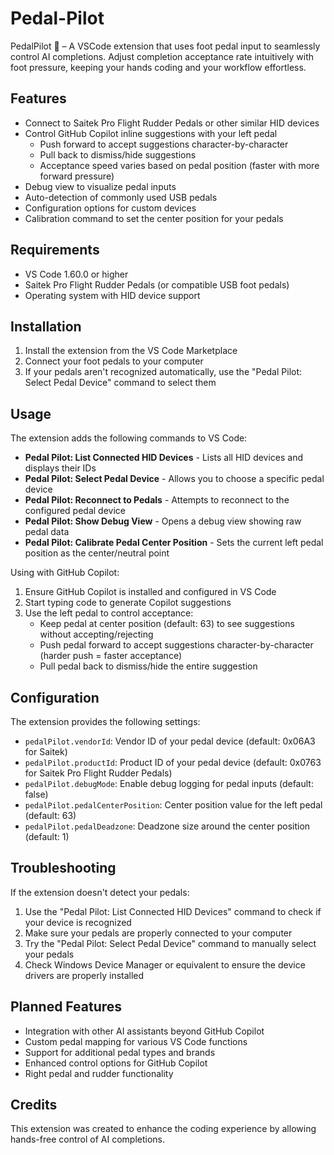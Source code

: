 # Pedal-Pilot

PedalPilot 🚀 – A VSCode extension that uses foot pedal input to seamlessly control AI completions. Adjust completion acceptance rate intuitively with foot pressure, keeping your hands coding and your workflow effortless.

## Features

- Connect to Saitek Pro Flight Rudder Pedals or other similar HID devices
- Control GitHub Copilot inline suggestions with your left pedal
  - Push forward to accept suggestions character-by-character
  - Pull back to dismiss/hide suggestions
  - Acceptance speed varies based on pedal position (faster with more forward pressure)
- Debug view to visualize pedal inputs
- Auto-detection of commonly used USB pedals
- Configuration options for custom devices
- Calibration command to set the center position for your pedals

## Requirements

- VS Code 1.60.0 or higher
- Saitek Pro Flight Rudder Pedals (or compatible USB foot pedals)
- Operating system with HID device support

## Installation

1. Install the extension from the VS Code Marketplace
2. Connect your foot pedals to your computer
3. If your pedals aren't recognized automatically, use the "Pedal Pilot: Select Pedal Device" command to select them

## Usage

The extension adds the following commands to VS Code:

- **Pedal Pilot: List Connected HID Devices** - Lists all HID devices and displays their IDs
- **Pedal Pilot: Select Pedal Device** - Allows you to choose a specific pedal device
- **Pedal Pilot: Reconnect to Pedals** - Attempts to reconnect to the configured pedal device
- **Pedal Pilot: Show Debug View** - Opens a debug view showing raw pedal data
- **Pedal Pilot: Calibrate Pedal Center Position** - Sets the current left pedal position as the center/neutral point

Using with GitHub Copilot:
1. Ensure GitHub Copilot is installed and configured in VS Code
2. Start typing code to generate Copilot suggestions
3. Use the left pedal to control acceptance:
   - Keep pedal at center position (default: 63) to see suggestions without accepting/rejecting
   - Push pedal forward to accept suggestions character-by-character (harder push = faster acceptance)
   - Pull pedal back to dismiss/hide the entire suggestion

## Configuration

The extension provides the following settings:

- `pedalPilot.vendorId`: Vendor ID of your pedal device (default: 0x06A3 for Saitek)
- `pedalPilot.productId`: Product ID of your pedal device (default: 0x0763 for Saitek Pro Flight Rudder Pedals)
- `pedalPilot.debugMode`: Enable debug logging for pedal inputs (default: false)
- `pedalPilot.pedalCenterPosition`: Center position value for the left pedal (default: 63)
- `pedalPilot.pedalDeadzone`: Deadzone size around the center position (default: 1)

## Troubleshooting

If the extension doesn't detect your pedals:

1. Use the "Pedal Pilot: List Connected HID Devices" command to check if your device is recognized
2. Make sure your pedals are properly connected to your computer
3. Try the "Pedal Pilot: Select Pedal Device" command to manually select your pedals
4. Check Windows Device Manager or equivalent to ensure the device drivers are properly installed

## Planned Features

- Integration with other AI assistants beyond GitHub Copilot
- Custom pedal mapping for various VS Code functions
- Support for additional pedal types and brands
- Enhanced control options for GitHub Copilot
- Right pedal and rudder functionality

## Credits

This extension was created to enhance the coding experience by allowing hands-free control of AI completions.
